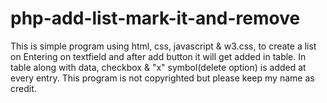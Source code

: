 # php-add-list-mark-it-and-remove
This is simple program using html, css, javascript &amp; w3.css, to create a list on Entering on textfield and after add button it will get added in table. In table along with data, checkbox &amp; "x" symbol(delete option) is added at every entry.
This program is not copyrighted but please keep my name as credit.
